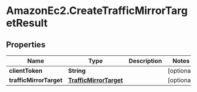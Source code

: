 # AmazonEc2.CreateTrafficMirrorTargetResult

## Properties

Name | Type | Description | Notes
------------ | ------------- | ------------- | -------------
**clientToken** | **String** |  | [optional] 
**trafficMirrorTarget** | [**TrafficMirrorTarget**](TrafficMirrorTarget.md) |  | [optional] 


